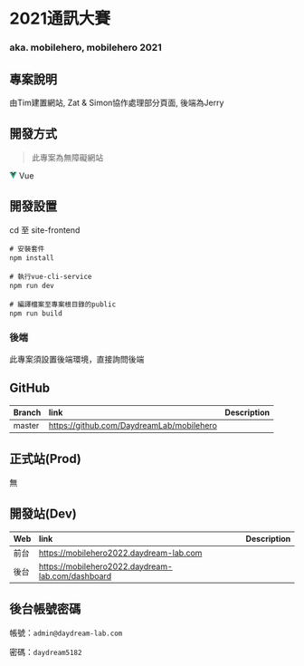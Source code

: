 # 2021通訊大賽
### aka. mobilehero, mobilehero 2021


## 專案說明
由Tim建置網站, Zat & Simon協作處理部分頁面, 後端為Jerry


## 開發方式
> 此專案為無障礙網站
> 
![vue](../assets/image/icon/vue.png) Vue


## 開發設置

cd 至 site-frontend
```
# 安裝套件
npm install

# 執行vue-cli-service
npm run dev

# 編譯檔案至專案根目錄的public
npm run build
```


### 後端

此專案須設置後端環境，直接詢問後端


## GitHub
Branch            | link                                                                       | Description
:---------------- | :------------------------------------------------------------------------- | :---
master            | https://github.com/DaydreamLab/mobilehero                                  |


## 正式站(Prod)
無

## 開發站(Dev)
Web               | link                                                                       | Description
:---------------- | :------------------------------------------------------------------------- | :---
前台              | https://mobilehero2022.daydream-lab.com                                    |
後台              | https://mobilehero2022.daydream-lab.com/dashboard                         |



## 後台帳號密碼

帳號：`admin@daydream-lab.com`

密碼：`daydream5182`
